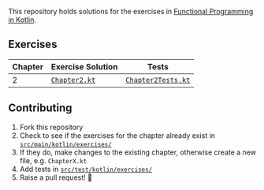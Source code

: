 This repository holds solutions for the exercises in [Functional Programming in Kotlin](https://www.manning.com/books/functional-programming-in-kotlin).

## Exercises
| Chapter  | Exercise Solution                                         | Tests                                                                |
|----------|-----------------------------------------------------------|----------------------------------------------------------------------|
| 2        | [`Chapter2.kt`](./src/main/kotlin/exercises/Chapter2.kt)  | [`Chapter2Tests.kt`](./src/test/kotlin/exercises/Chapter2Tests.kt`)  |

## Contributing
1. Fork this repository
2. Check to see if the exercises for the chapter already exist in [`src/main/kotlin/exercises/`](./src/main/kotlin/exercises)
3. If they do, make changes to the existing chapter, otherwise create a new file, e.g. `ChapterX.kt`
4. Add tests in [`src/test/kotlin/exercises/`](./src/test/kotlin/exercises)
5. Raise a pull request! 🎉
